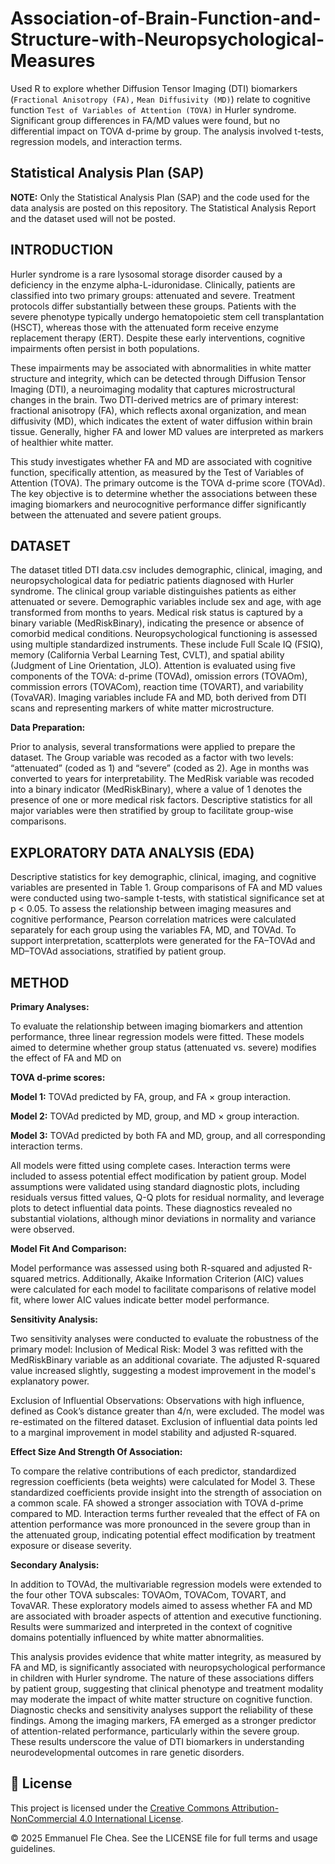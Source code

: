 # Association-of-Brain-Function-and-Structure-with-Neuropsychological-Measures
Used R to explore whether Diffusion Tensor Imaging (DTI) biomarkers (`Fractional Anisotropy (FA),` `Mean Diffusivity (MD)`) relate to cognitive function `Test of Variables of Attention (TOVA)` in Hurler syndrome. Significant group differences in FA/MD values were found, but no differential impact on TOVA d-prime by group. The analysis involved t-tests, regression models, and interaction terms.

## Statistical Analysis Plan (SAP)
**NOTE:** Only the Statistical Analysis Plan (SAP) and the code used for the data analysis are posted on this repository. The Statistical Analysis Report and the dataset used will not be posted.

## INTRODUCTION
Hurler syndrome is a rare lysosomal storage disorder caused by a deficiency in the enzyme alpha-L-iduronidase. Clinically, patients are classified into two primary groups: attenuated and severe. Treatment protocols differ substantially between these groups. Patients with the severe phenotype typically undergo hematopoietic stem cell transplantation (HSCT), whereas those with the attenuated form receive enzyme replacement therapy (ERT). Despite these early interventions, cognitive impairments often persist in both populations.

These impairments may be associated with abnormalities in white matter structure and integrity, which can be detected through Diffusion Tensor Imaging (DTI), a neuroimaging modality that captures microstructural changes in the brain. Two DTI-derived metrics are of primary interest: fractional anisotropy (FA), which reflects axonal organization, and mean diffusivity (MD), which indicates the extent of water diffusion within brain tissue. Generally, higher FA and lower MD values are interpreted as markers of healthier white matter.

This study investigates whether FA and MD are associated with cognitive function, specifically attention, as measured by the Test of Variables of Attention (TOVA). The primary outcome is the TOVA d-prime score (TOVAd). The key objective is to determine whether the associations between these imaging biomarkers and neurocognitive performance differ significantly between the attenuated and severe patient groups.

## DATASET
The dataset titled DTI data.csv includes demographic, clinical, imaging, and neuropsychological data for pediatric patients diagnosed with Hurler syndrome. The clinical group variable distinguishes patients as either attenuated or severe. Demographic variables include sex and age, with age transformed from months to years. Medical risk status is captured by a binary variable (MedRiskBinary), indicating the presence or absence of comorbid medical conditions.
Neuropsychological functioning is assessed using multiple standardized instruments. These include Full Scale IQ (FSIQ), memory (California Verbal Learning Test, CVLT), and spatial ability (Judgment of Line Orientation, JLO). Attention is evaluated using five components of the TOVA: d-prime (TOVAd), omission errors (TOVAOm), commission errors (TOVACom), reaction time (TOVART), and variability (TovaVAR). Imaging variables include FA and MD, both derived from DTI scans and representing markers of white matter microstructure.

**Data Preparation:**

Prior to analysis, several transformations were applied to prepare the dataset. The Group variable was recoded as a factor with two levels: “attenuated” (coded as 1) and “severe” (coded as 2). Age in months was converted to years for interpretability. The MedRisk variable was recoded into a binary indicator (MedRiskBinary), where a value of 1 denotes the presence of one or more medical risk factors. Descriptive statistics for all major variables were then stratified by group to facilitate group-wise comparisons.

## EXPLORATORY DATA ANALYSIS (EDA)
Descriptive statistics for key demographic, clinical, imaging, and cognitive variables are presented in Table 1. Group comparisons of FA and MD values were conducted using two-sample t-tests, with statistical significance set at p < 0.05. To assess the relationship between imaging measures and cognitive performance, Pearson correlation matrices were calculated separately for each group using the variables FA, MD, and TOVAd. To support interpretation, scatterplots were generated for the FA–TOVAd and MD–TOVAd associations, stratified by patient group.

## METHOD
**Primary Analyses:**

To evaluate the relationship between imaging biomarkers and attention performance, three linear regression models were fitted. These models aimed to determine whether group status (attenuated vs. severe) modifies the effect of FA and MD on 

**TOVA d-prime scores:**

**Model 1:** TOVAd predicted by FA, group, and FA × group interaction.

**Model 2:** TOVAd predicted by MD, group, and MD × group interaction.

**Model 3:** TOVAd predicted by both FA and MD, group, and all corresponding interaction terms.

All models were fitted using complete cases. Interaction terms were included to assess potential effect modification by patient group. Model assumptions were validated using standard diagnostic plots, including residuals versus fitted values, Q-Q plots for residual normality, and leverage plots to detect influential data points. These diagnostics revealed no substantial violations, although minor deviations in normality and variance were observed.

**Model Fit And Comparison:**

Model performance was assessed using both R-squared and adjusted R-squared metrics. Additionally, Akaike Information Criterion (AIC) values were calculated for each model to facilitate comparisons of relative model fit, where lower AIC values indicate better model performance.

**Sensitivity Analysis:**

Two sensitivity analyses were conducted to evaluate the robustness of the primary model:
Inclusion of Medical Risk: Model 3 was refitted with the MedRiskBinary variable as an additional covariate. The adjusted R-squared value increased slightly, suggesting a modest improvement in the model's explanatory power.

Exclusion of Influential Observations: Observations with high influence, defined as Cook’s distance greater than 4/n, were excluded. The model was re-estimated on the filtered dataset. Exclusion of influential data points led to a marginal improvement in model stability and adjusted R-squared.

**Effect Size And Strength Of Association:**

To compare the relative contributions of each predictor, standardized regression coefficients (beta weights) were calculated for Model 3. These standardized coefficients provide insight into the strength of association on a common scale. FA showed a stronger association with TOVA d-prime compared to MD. Interaction terms further revealed that the effect of FA on attention performance was more pronounced in the severe group than in the attenuated group, indicating potential effect modification by treatment exposure or disease severity.

**Secondary Analysis:**

In addition to TOVAd, the multivariable regression models were extended to the four other TOVA subscales: TOVAOm, TOVACom, TOVART, and TovaVAR. These exploratory models aimed to assess whether FA and MD are associated with broader aspects of attention and executive functioning. Results were summarized and interpreted in the context of cognitive domains potentially influenced by white matter abnormalities.

This analysis provides evidence that white matter integrity, as measured by FA and MD, is significantly associated with neuropsychological performance in children with Hurler syndrome. The nature of these associations differs by patient group, suggesting that clinical phenotype and treatment modality may moderate the impact of white matter structure on cognitive function. Diagnostic checks and sensitivity analyses support the reliability of these findings. Among the imaging markers, FA emerged as a stronger predictor of attention-related performance, particularly within the severe group. These results underscore the value of DTI biomarkers in understanding neurodevelopmental outcomes in rare genetic disorders.

## 📄 License

This project is licensed under the [Creative Commons Attribution-NonCommercial 4.0 International License](https://creativecommons.org/licenses/by-nc/4.0/).

© 2025 Emmanuel Fle Chea. See the LICENSE file for full terms and usage guidelines.

